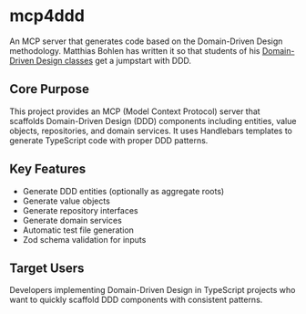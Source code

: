 # mcp4ddd
An MCP server that generates code based on the Domain-Driven Design methodology. Matthias Bohlen has written it so that students of his [Domain-Driven Design classes](https://mbohlen.de/domain-driven-design-cpsa-a/?utm_source=ddd-scaffolder) get a jumpstart with DDD.

## Core Purpose
This project provides an MCP (Model Context Protocol) server that scaffolds Domain-Driven Design (DDD) components including entities, value objects, repositories, and domain services. It uses Handlebars templates to generate TypeScript code with proper DDD patterns.

## Key Features
- Generate DDD entities (optionally as aggregate roots)
- Generate value objects
- Generate repository interfaces
- Generate domain services
- Automatic test file generation
- Zod schema validation for inputs

## Target Users
Developers implementing Domain-Driven Design in TypeScript projects who want to quickly scaffold DDD components with consistent patterns.
